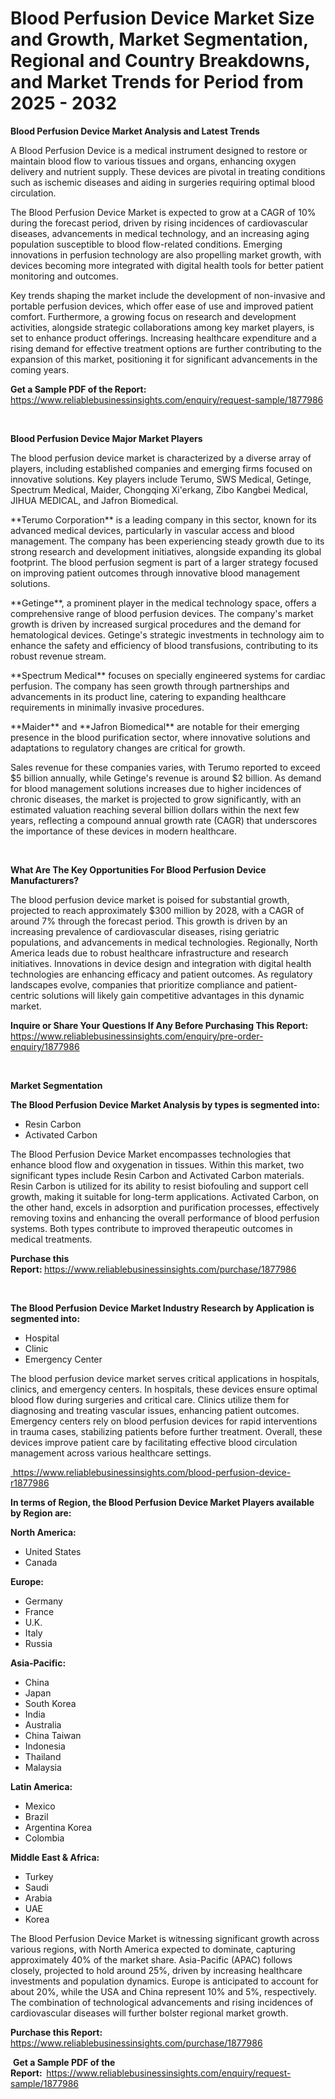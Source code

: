 <p><h1>Blood Perfusion Device Market Size and Growth, Market Segmentation, Regional and Country Breakdowns, and Market Trends for Period from 2025 -  2032</h1></p><p><strong>Blood Perfusion Device Market Analysis and Latest Trends</strong></p>
<p><p>A Blood Perfusion Device is a medical instrument designed to restore or maintain blood flow to various tissues and organs, enhancing oxygen delivery and nutrient supply. These devices are pivotal in treating conditions such as ischemic diseases and aiding in surgeries requiring optimal blood circulation.</p><p>The Blood Perfusion Device Market is expected to grow at a CAGR of 10% during the forecast period, driven by rising incidences of cardiovascular diseases, advancements in medical technology, and an increasing aging population susceptible to blood flow-related conditions. Emerging innovations in perfusion technology are also propelling market growth, with devices becoming more integrated with digital health tools for better patient monitoring and outcomes.</p><p>Key trends shaping the market include the development of non-invasive and portable perfusion devices, which offer ease of use and improved patient comfort. Furthermore, a growing focus on research and development activities, alongside strategic collaborations among key market players, is set to enhance product offerings. Increasing healthcare expenditure and a rising demand for effective treatment options are further contributing to the expansion of this market, positioning it for significant advancements in the coming years.</p></p>
<p><strong>Get a Sample PDF of the Report:&nbsp;</strong> <a href="https://www.reliablebusinessinsights.com/enquiry/request-sample/1877986?utm_campaign=3344&utm_medium=2&utm_source=Github&utm_content=ia&utm_term=14042025&utm_id=blood-perfusion-device">https://www.reliablebusinessinsights.com/enquiry/request-sample/1877986</a></p>
<p>&nbsp;</p>
<p><strong>Blood Perfusion Device Major Market Players</strong></p>
<p><p>The blood perfusion device market is characterized by a diverse array of players, including established companies and emerging firms focused on innovative solutions. Key players include Terumo, SWS Medical, Getinge, Spectrum Medical, Maider, Chongqing Xi'erkang, Zibo Kangbei Medical, JIHUA MEDICAL, and Jafron Biomedical. </p><p>**Terumo Corporation** is a leading company in this sector, known for its advanced medical devices, particularly in vascular access and blood management. The company has been experiencing steady growth due to its strong research and development initiatives, alongside expanding its global footprint. The blood perfusion segment is part of a larger strategy focused on improving patient outcomes through innovative blood management solutions.</p><p>**Getinge**, a prominent player in the medical technology space, offers a comprehensive range of blood perfusion devices. The company's market growth is driven by increased surgical procedures and the demand for hematological devices. Getinge's strategic investments in technology aim to enhance the safety and efficiency of blood transfusions, contributing to its robust revenue stream.</p><p>**Spectrum Medical** focuses on specially engineered systems for cardiac perfusion. The company has seen growth through partnerships and advancements in its product line, catering to expanding healthcare requirements in minimally invasive procedures. </p><p>**Maider** and **Jafron Biomedical** are notable for their emerging presence in the blood purification sector, where innovative solutions and adaptations to regulatory changes are critical for growth.</p><p>Sales revenue for these companies varies, with Terumo reported to exceed $5 billion annually, while Getinge's revenue is around $2 billion. As demand for blood management solutions increases due to higher incidences of chronic diseases, the market is projected to grow significantly, with an estimated valuation reaching several billion dollars within the next few years, reflecting a compound annual growth rate (CAGR) that underscores the importance of these devices in modern healthcare.</p></p>
<p>&nbsp;</p>
<p><strong>What Are The Key Opportunities For Blood Perfusion Device Manufacturers?</strong></p>
<p><p>The blood perfusion device market is poised for substantial growth, projected to reach approximately $300 million by 2028, with a CAGR of around 7% through the forecast period. This growth is driven by an increasing prevalence of cardiovascular diseases, rising geriatric populations, and advancements in medical technologies. Regionally, North America leads due to robust healthcare infrastructure and research initiatives. Innovations in device design and integration with digital health technologies are enhancing efficacy and patient outcomes. As regulatory landscapes evolve, companies that prioritize compliance and patient-centric solutions will likely gain competitive advantages in this dynamic market.</p></p>
<p><strong>Inquire or Share Your Questions If Any Before Purchasing This Report:</strong> <a href="https://www.reliablebusinessinsights.com/enquiry/pre-order-enquiry/1877986?utm_campaign=3344&utm_medium=2&utm_source=Github&utm_content=ia&utm_term=14042025&utm_id=blood-perfusion-device">https://www.reliablebusinessinsights.com/enquiry/pre-order-enquiry/1877986</a></p>
<p>&nbsp;</p>
<p><strong>Market Segmentation</strong></p>
<p><strong>The Blood Perfusion Device Market Analysis by types is segmented into:</strong></p>
<p><ul><li>Resin Carbon</li><li>Activated Carbon</li></ul></p>
<p><p>The Blood Perfusion Device Market encompasses technologies that enhance blood flow and oxygenation in tissues. Within this market, two significant types include Resin Carbon and Activated Carbon materials. Resin Carbon is utilized for its ability to resist biofouling and support cell growth, making it suitable for long-term applications. Activated Carbon, on the other hand, excels in adsorption and purification processes, effectively removing toxins and enhancing the overall performance of blood perfusion systems. Both types contribute to improved therapeutic outcomes in medical treatments.</p></p>
<p><strong>Purchase this Report:&nbsp;</strong><a href="https://www.reliablebusinessinsights.com/purchase/1877986?utm_campaign=3344&utm_medium=2&utm_source=Github&utm_content=ia&utm_term=14042025&utm_id=blood-perfusion-device">https://www.reliablebusinessinsights.com/purchase/1877986</a></p>
<p>&nbsp;</p>
<p><strong>The Blood Perfusion Device Market Industry Research by Application is segmented into:</strong></p>
<p><ul><li>Hospital</li><li>Clinic</li><li>Emergency Center</li></ul></p>
<p><p>The blood perfusion device market serves critical applications in hospitals, clinics, and emergency centers. In hospitals, these devices ensure optimal blood flow during surgeries and critical care. Clinics utilize them for diagnosing and treating vascular issues, enhancing patient outcomes. Emergency centers rely on blood perfusion devices for rapid interventions in trauma cases, stabilizing patients before further treatment. Overall, these devices improve patient care by facilitating effective blood circulation management across various healthcare settings.</p></p>
<p><a href="https://www.reliablebusinessinsights.com/blood-perfusion-device-r1877986?utm_campaign=3344&utm_medium=2&utm_source=Github&utm_content=ia&utm_term=14042025&utm_id=blood-perfusion-device">&nbsp;https://www.reliablebusinessinsights.com/blood-perfusion-device-r1877986</a></p>
<p><strong>In terms of Region, the Blood Perfusion Device Market Players available by Region are:</strong></p>
<p>
    <p> <strong> North America: </strong>
        <ul>
            <li>United States</li>
            <li>Canada</li>
        </ul>
        </p> 
    <p> <strong> Europe: </strong>
        <ul>
            <li>Germany</li>
            <li>France</li>
            <li>U.K.</li>
            <li>Italy</li>
            <li>Russia</li>
        </ul>
        </p> 
    <p> <strong> Asia-Pacific: </strong>
        <ul>
            <li>China</li>
            <li>Japan</li>
            <li>South Korea</li>
            <li>India</li>
            <li>Australia</li>
            <li>China Taiwan</li>
            <li>Indonesia</li>
            <li>Thailand</li>
            <li>Malaysia</li>
        </ul>
        </p> 
    <p> <strong> Latin America: </strong>
        <ul>
            <li>Mexico</li>
            <li>Brazil</li>
            <li>Argentina Korea</li>
            <li>Colombia</li>
        </ul>
        </p> 
    <p> <strong> Middle East & Africa: </strong>
        <ul>
            <li>Turkey</li>
            <li>Saudi</li>
            <li>Arabia</li>
            <li>UAE</li>
            <li>Korea</li>
        </ul>
    </p>
    </p>
<p><p>The Blood Perfusion Device Market is witnessing significant growth across various regions, with North America expected to dominate, capturing approximately 40% of the market share. Asia-Pacific (APAC) follows closely, projected to hold around 25%, driven by increasing healthcare investments and population dynamics. Europe is anticipated to account for about 20%, while the USA and China represent 10% and 5%, respectively. The combination of technological advancements and rising incidences of cardiovascular diseases will further bolster regional market growth.</p></p>
<p><strong>Purchase this Report: </strong><a href="https://www.reliablebusinessinsights.com/purchase/1877986?utm_campaign=3344&utm_medium=2&utm_source=Github&utm_content=ia&utm_term=14042025&utm_id=blood-perfusion-device">https://www.reliablebusinessinsights.com/purchase/1877986</a></p>
<p>&nbsp;<strong>Get a Sample PDF of the Report:&nbsp;&nbsp;</strong><a href="https://www.reliablebusinessinsights.com/enquiry/request-sample/1877986?utm_campaign=3344&utm_medium=2&utm_source=Github&utm_content=ia&utm_term=14042025&utm_id=blood-perfusion-device">https://www.reliablebusinessinsights.com/enquiry/request-sample/1877986</a></p>
<p><strong></strong></p>
<p><p></p><p></p><p></p></p>